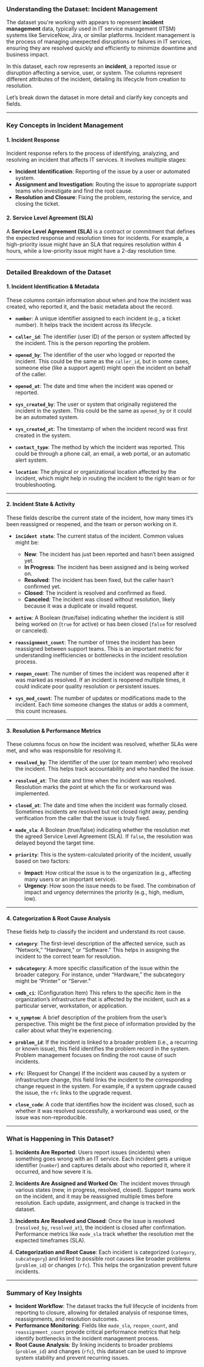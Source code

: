 ### Understanding the Dataset: Incident Management

The dataset you're working with appears to represent **incident management** data, typically used in IT service management (ITSM) systems like ServiceNow, Jira, or similar platforms. Incident management is the process of managing unexpected disruptions or failures in IT services, ensuring they are resolved quickly and efficiently to minimize downtime and business impact.

In this dataset, each row represents an **incident**, a reported issue or disruption affecting a service, user, or system. The columns represent different attributes of the incident, detailing its lifecycle from creation to resolution.

Let’s break down the dataset in more detail and clarify key concepts and fields.

---

### Key Concepts in Incident Management

#### 1. **Incident Response**
Incident response refers to the process of identifying, analyzing, and resolving an incident that affects IT services. It involves multiple stages:
- **Incident Identification**: Reporting of the issue by a user or automated system.
- **Assignment and Investigation**: Routing the issue to appropriate support teams who investigate and find the root cause.
- **Resolution and Closure**: Fixing the problem, restoring the service, and closing the ticket.

#### 2. **Service Level Agreement (SLA)**
A **Service Level Agreement (SLA)** is a contract or commitment that defines the expected response and resolution times for incidents. For example, a high-priority issue might have an SLA that requires resolution within 4 hours, while a low-priority issue might have a 2-day resolution time.

---

### Detailed Breakdown of the Dataset

#### 1. **Incident Identification & Metadata**
These columns contain information about when and how the incident was created, who reported it, and the basic metadata about the record.

- **`number`**: A unique identifier assigned to each incident (e.g., a ticket number). It helps track the incident across its lifecycle.
  
- **`caller_id`**: The identifier (user ID) of the person or system affected by the incident. This is the person reporting the problem.

- **`opened_by`**: The identifier of the user who logged or reported the incident. This could be the same as the `caller_id`, but in some cases, someone else (like a support agent) might open the incident on behalf of the caller.

- **`opened_at`**: The date and time when the incident was opened or reported.

- **`sys_created_by`**: The user or system that originally registered the incident in the system. This could be the same as `opened_by` or it could be an automated system.

- **`sys_created_at`**: The timestamp of when the incident record was first created in the system.

- **`contact_type`**: The method by which the incident was reported. This could be through a phone call, an email, a web portal, or an automatic alert system.

- **`location`**: The physical or organizational location affected by the incident, which might help in routing the incident to the right team or for troubleshooting.

---

#### 2. **Incident State & Activity**
These fields describe the current state of the incident, how many times it’s been reassigned or reopened, and the team or person working on it.

- **`incident state`**: The current status of the incident. Common values might be:
  - **New**: The incident has just been reported and hasn’t been assigned yet.
  - **In Progress**: The incident has been assigned and is being worked on.
  - **Resolved**: The incident has been fixed, but the caller hasn’t confirmed yet.
  - **Closed**: The incident is resolved and confirmed as fixed.
  - **Canceled**: The incident was closed without resolution, likely because it was a duplicate or invalid request.

- **`active`**: A Boolean (true/false) indicating whether the incident is still being worked on (`true` for active) or has been closed (`false` for resolved or canceled).

- **`reassignment_count`**: The number of times the incident has been reassigned between support teams. This is an important metric for understanding inefficiencies or bottlenecks in the incident resolution process.

- **`reopen_count`**: The number of times the incident was reopened after it was marked as resolved. If an incident is reopened multiple times, it could indicate poor quality resolution or persistent issues.

- **`sys_mod_count`**: The number of updates or modifications made to the incident. Each time someone changes the status or adds a comment, this count increases.

---

#### 3. **Resolution & Performance Metrics**
These columns focus on how the incident was resolved, whether SLAs were met, and who was responsible for resolving it.

- **`resolved_by`**: The identifier of the user (or team member) who resolved the incident. This helps track accountability and who handled the issue.

- **`resolved_at`**: The date and time when the incident was resolved. Resolution marks the point at which the fix or workaround was implemented.

- **`closed_at`**: The date and time when the incident was formally closed. Sometimes incidents are resolved but not closed right away, pending verification from the caller that the issue is truly fixed.

- **`made_sla`**: A Boolean (true/false) indicating whether the resolution met the agreed Service Level Agreement (SLA). If `false`, the resolution was delayed beyond the target time.

- **`priority`**: This is the system-calculated priority of the incident, usually based on two factors:
  - **Impact**: How critical the issue is to the organization (e.g., affecting many users or an important service).
  - **Urgency**: How soon the issue needs to be fixed. The combination of impact and urgency determines the priority (e.g., high, medium, low).

---

#### 4. **Categorization & Root Cause Analysis**
These fields help to classify the incident and understand its root cause.

- **`category`**: The first-level description of the affected service, such as “Network,” “Hardware,” or “Software.” This helps in assigning the incident to the correct team for resolution.

- **`subcategory`**: A more specific classification of the issue within the broader category. For instance, under “Hardware,” the subcategory might be “Printer” or “Server.”

- **`cmdb_ci`**: (Configuration Item) This refers to the specific item in the organization’s infrastructure that is affected by the incident, such as a particular server, workstation, or application.

- **`u_symptom`**: A brief description of the problem from the user’s perspective. This might be the first piece of information provided by the caller about what they’re experiencing.

- **`problem_id`**: If the incident is linked to a broader problem (i.e., a recurring or known issue), this field identifies the problem record in the system. Problem management focuses on finding the root cause of such incidents.

- **`rfc`**: (Request for Change) If the incident was caused by a system or infrastructure change, this field links the incident to the corresponding change request in the system. For example, if a system upgrade caused the issue, the `rfc` links to the upgrade request.

- **`close_code`**: A code that identifies how the incident was closed, such as whether it was resolved successfully, a workaround was used, or the issue was non-reproducible.

---

### What is Happening in This Dataset?

1. **Incidents Are Reported**: Users report issues (incidents) when something goes wrong with an IT service. Each incident gets a unique identifier (`number`) and captures details about who reported it, where it occurred, and how severe it is.
   
2. **Incidents Are Assigned and Worked On**: The incident moves through various states (new, in progress, resolved, closed). Support teams work on the incident, and it may be reassigned multiple times before resolution. Each update, assignment, and change is tracked in the dataset.

3. **Incidents Are Resolved and Closed**: Once the issue is resolved (`resolved_by`, `resolved_at`), the incident is closed after confirmation. Performance metrics like `made_sla` track whether the resolution met the expected timeframes (SLA).

4. **Categorization and Root Cause**: Each incident is categorized (`category`, `subcategory`) and linked to possible root causes like broader problems (`problem_id`) or changes (`rfc`). This helps the organization prevent future incidents.

---

### Summary of Key Insights

- **Incident Workflow**: The dataset tracks the full lifecycle of incidents from reporting to closure, allowing for detailed analysis of response times, reassignments, and resolution outcomes.
- **Performance Monitoring**: Fields like `made_sla`, `reopen_count`, and `reassignment_count` provide critical performance metrics that help identify bottlenecks in the incident management process.
- **Root Cause Analysis**: By linking incidents to broader problems (`problem_id`) and changes (`rfc`), this dataset can be used to improve system stability and prevent recurring issues.

